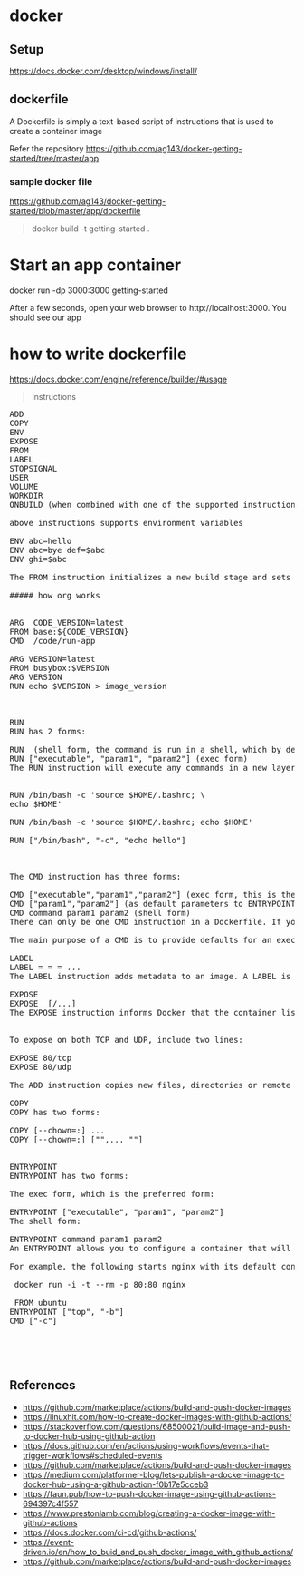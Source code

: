 # docker 

## Setup
https://docs.docker.com/desktop/windows/install/

## dockerfile
A Dockerfile is simply a text-based script of instructions that is used to create a container image

Refer the repository 
https://github.com/ag143/docker-getting-started/tree/master/app

### sample docker file
https://github.com/ag143/docker-getting-started/blob/master/app/dockerfile



> docker build -t getting-started .

# Start an app container
docker run -dp 3000:3000 getting-started

After a few seconds, open your web browser to http://localhost:3000. You should see our app

# how to write dockerfile
https://docs.docker.com/engine/reference/builder/#usage

> Instructions
<pre>
ADD
COPY
ENV
EXPOSE
FROM
LABEL
STOPSIGNAL
USER
VOLUME
WORKDIR
ONBUILD (when combined with one of the supported instructions above)

above instructions supports environment variables

ENV abc=hello
ENV abc=bye def=$abc
ENV ghi=$abc

The FROM instruction initializes a new build stage and sets the Base Image for subsequent instructions.

##### how org works


ARG  CODE_VERSION=latest
FROM base:${CODE_VERSION}
CMD  /code/run-app

ARG VERSION=latest
FROM busybox:$VERSION
ARG VERSION
RUN echo $VERSION > image_version



RUN
RUN has 2 forms:

RUN <command> (shell form, the command is run in a shell, which by default is /bin/sh -c on Linux or cmd /S /C on Windows)
RUN ["executable", "param1", "param2"] (exec form)
The RUN instruction will execute any commands in a new layer on top of the current image and commit the results.


RUN /bin/bash -c 'source $HOME/.bashrc; \
echo $HOME'

RUN /bin/bash -c 'source $HOME/.bashrc; echo $HOME'

RUN ["/bin/bash", "-c", "echo hello"]



The CMD instruction has three forms:

CMD ["executable","param1","param2"] (exec form, this is the preferred form)
CMD ["param1","param2"] (as default parameters to ENTRYPOINT)
CMD command param1 param2 (shell form)
There can only be one CMD instruction in a Dockerfile. If you list more than one CMD then only the last CMD will take effect.

The main purpose of a CMD is to provide defaults for an executing container. These defaults can include an executable, or they can omit the executable, in which case you must specify an ENTRYPOINT instruction as well.

LABEL
LABEL <key>=<value> <key>=<value> <key>=<value> ...
The LABEL instruction adds metadata to an image. A LABEL is a key-value pair. 

EXPOSE
EXPOSE <port> [<port>/<protocol>...]
The EXPOSE instruction informs Docker that the container listens on the specified network ports at runtime. You can specify whether the port listens on TCP or UDP, and the default is TCP if the protocol is not specified.


To expose on both TCP and UDP, include two lines:

EXPOSE 80/tcp
EXPOSE 80/udp

The ADD instruction copies new files, directories or remote file URLs from <src> and adds them to the filesystem of the image at the path <dest>.

COPY
COPY has two forms:

COPY [--chown=<user>:<group>] <src>... <dest>
COPY [--chown=<user>:<group>] ["<src>",... "<dest>"]


ENTRYPOINT
ENTRYPOINT has two forms:

The exec form, which is the preferred form:

ENTRYPOINT ["executable", "param1", "param2"]
The shell form:

ENTRYPOINT command param1 param2
An ENTRYPOINT allows you to configure a container that will run as an executable.

For example, the following starts nginx with its default content, listening on port 80:

 docker run -i -t --rm -p 80:80 nginx
 
 FROM ubuntu
ENTRYPOINT ["top", "-b"]
CMD ["-c"]



 </pre>





## References

- https://github.com/marketplace/actions/build-and-push-docker-images
- https://linuxhit.com/how-to-create-docker-images-with-github-actions/
- https://stackoverflow.com/questions/68500021/build-image-and-push-to-docker-hub-using-github-action
- https://docs.github.com/en/actions/using-workflows/events-that-trigger-workflows#scheduled-events
- https://github.com/marketplace/actions/build-and-push-docker-images
- https://medium.com/platformer-blog/lets-publish-a-docker-image-to-docker-hub-using-a-github-action-f0b17e5cceb3
- https://faun.pub/how-to-push-docker-image-using-github-actions-694397c4f557
- https://www.prestonlamb.com/blog/creating-a-docker-image-with-github-actions
- https://docs.docker.com/ci-cd/github-actions/
- https://event-driven.io/en/how_to_buid_and_push_docker_image_with_github_actions/
- https://github.com/marketplace/actions/build-and-push-docker-images
